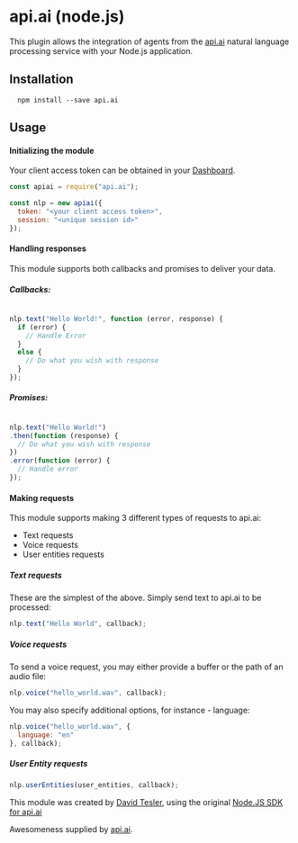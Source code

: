 # api.ai (node.js)

This plugin allows the integration of agents from the [api.ai](http://api.ai) natural language processing service with your Node.js application.

## Installation

```shell
  npm install --save api.ai
```

## Usage

#### Initializing the module


Your client access token can be obtained in your [Dashboard](https://console.api.ai).

```javascript
const apiai = require("api.ai");

const nlp = new apiai({
  token: "<your client access token>",
  session: "<unique session id>"
});
```

#### Handling responses

This module supports both callbacks and promises to deliver your data.

##### Callbacks:

```javascript

nlp.text("Hello World!", function (error, response) {
  if (error) {
    // Handle Error
  }
  else {
    // Do what you wish with response
  }
});

```

##### Promises:

```javascript

nlp.text("Hello World!")
.then(function (response) {
  // Do what you wish with response
})
.error(function (error) {
  // Handle error
});

```

#### Making requests

This module supports making 3 different types of requests to api.ai:
- Text requests
- Voice requests
- User entities requests

##### Text requests

These are the simplest of the above.  Simply send text to api.ai to be processed:

```javascript
nlp.text("Hello World", callback);
```

##### Voice requests

To send a voice request, you may either provide a buffer or the path of an audio file:

```javascript
nlp.voice("hello_world.wav", callback);
```

You may also specify additional options, for instance - language:

```javascript
nlp.voice("hello_world.wav", {
  language: "en"
}, callback);
```

##### User Entity requests

```javascript
nlp.userEntities(user_entities, callback);
```

This module was created by [David Tesler](https://github.com/dtesler), using the original [Node.JS SDK for api.ai](https://github.com/api-ai/api-ai-node-js)

Awesomeness supplied by [api.ai](http://api.ai).
